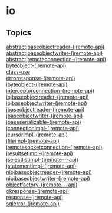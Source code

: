 # io

<PageHeader />

## Topics

[abstractjbaseobjectreader-(jremote-api)](./abstractjbaseobjectreader-(jremote-api))  
[abstractjbaseobjectwriter-(jremote-api)](./abstractjbaseobjectwriter-(jremote-api))  
[abstractjremoteconnection-(jremote-api)](./abstractjremoteconnection-(jremote-api))  
[byteobject-(jremote-api)](./byteobject-(jremote-api))  
[class-use](./class-use)  
[errorresponse-(jremote-api)](./errorresponse-(jremote-api))  
[ibyteobject-(jremote-api)](./ibyteobject-(jremote-api))  
[interceptorconnection-(jremote-api)](./interceptorconnection-(jremote-api))  
[iojbaseobjectreader-(jremote-api)](./iojbaseobjectreader-(jremote-api))  
[iojbaseobjectwriter-(jremote-api)](./iojbaseobjectwriter-(jremote-api))  
[jbaseobjectreader-(jremote-api)](./jbaseobjectreader-(jremote-api))  
[jbaseobjectwriter-(jremote-api)](./jbaseobjectwriter-(jremote-api))  
[jbaseserializable-(jremote-api)](./jbaseserializable-(jremote-api))  
[jconnectionimpl-(jremote-api)](./jconnectionimpl-(jremote-api))  
[jcursorimpl-(jremote-api)](./jcursorimpl-(jremote-api))  
[jfileimpl-(jremote-api)](./jfileimpl-(jremote-api))  
[jremotesocketconnection-(jremote-api)](./jremotesocketconnection-(jremote-api))  
[jresultsetimpl-(jremote-api)](./jresultsetimpl-(jremote-api))  
[jselectlistimpl-(jremote---api)](./jselectlistimpl-(jremote---api))  
[jstatementimpl-(jremote-api)](./jstatementimpl-(jremote-api))  
[niojbaseobjectreader-(jremote-api)](./niojbaseobjectreader-(jremote-api))  
[niojbaseobjectwriter-(jremote-api)](./niojbaseobjectwriter-(jremote-api))  
[objectfactory-(jremote---api)](./objectfactory-(jremote---api))  
[okresponse-(jremote-api)](./okresponse-(jremote-api))  
[response-(jremote-api)](./response-(jremote-api))  
[sqlerror-(jremote-api)](./sqlerror-(jremote-api))  
